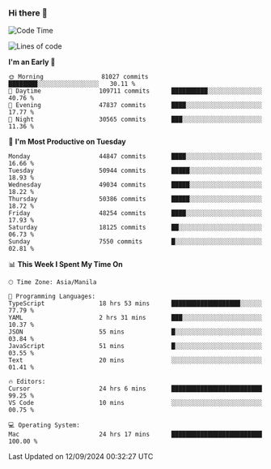 ### Hi there 👋

<!--START_SECTION:waka-->
![Code Time](http://img.shields.io/badge/Code%20Time-5%2C535%20hrs%2059%20mins-blue)

![Lines of code](https://img.shields.io/badge/From%20Hello%20World%20I%27ve%20Written-119.0%20million%20lines%20of%20code-blue)

**I'm an Early 🐤** 

```text
🌞 Morning                81027 commits       ████████░░░░░░░░░░░░░░░░░   30.11 % 
🌆 Daytime                109711 commits      ██████████░░░░░░░░░░░░░░░   40.76 % 
🌃 Evening                47837 commits       ████░░░░░░░░░░░░░░░░░░░░░   17.77 % 
🌙 Night                  30565 commits       ███░░░░░░░░░░░░░░░░░░░░░░   11.36 % 
```
📅 **I'm Most Productive on Tuesday** 

```text
Monday                   44847 commits       ████░░░░░░░░░░░░░░░░░░░░░   16.66 % 
Tuesday                  50944 commits       █████░░░░░░░░░░░░░░░░░░░░   18.93 % 
Wednesday                49034 commits       █████░░░░░░░░░░░░░░░░░░░░   18.22 % 
Thursday                 50386 commits       █████░░░░░░░░░░░░░░░░░░░░   18.72 % 
Friday                   48254 commits       ████░░░░░░░░░░░░░░░░░░░░░   17.93 % 
Saturday                 18125 commits       ██░░░░░░░░░░░░░░░░░░░░░░░   06.73 % 
Sunday                   7550 commits        █░░░░░░░░░░░░░░░░░░░░░░░░   02.81 % 
```


📊 **This Week I Spent My Time On** 

```text
🕑︎ Time Zone: Asia/Manila

💬 Programming Languages: 
TypeScript               18 hrs 53 mins      ███████████████████░░░░░░   77.79 % 
YAML                     2 hrs 31 mins       ███░░░░░░░░░░░░░░░░░░░░░░   10.37 % 
JSON                     55 mins             █░░░░░░░░░░░░░░░░░░░░░░░░   03.84 % 
JavaScript               51 mins             █░░░░░░░░░░░░░░░░░░░░░░░░   03.55 % 
Text                     20 mins             ░░░░░░░░░░░░░░░░░░░░░░░░░   01.41 % 

🔥 Editors: 
Cursor                   24 hrs 6 mins       █████████████████████████   99.25 % 
VS Code                  10 mins             ░░░░░░░░░░░░░░░░░░░░░░░░░   00.75 % 

💻 Operating System: 
Mac                      24 hrs 17 mins      █████████████████████████   100.00 % 
```


 Last Updated on 12/09/2024 00:32:27 UTC
<!--END_SECTION:waka-->


<!--
**rad182/rad182** is a ✨ _special_ ✨ repository because its `README.md` (this file) appears on your GitHub profile.

Here are some ideas to get you started:

- 🔭 I’m currently working on ...
- 🌱 I’m currently learning ...
- 👯 I’m looking to collaborate on ...
- 🤔 I’m looking for help with ...
- 💬 Ask me about ...
- 📫 How to reach me: ...
- 😄 Pronouns: ...
- ⚡ Fun fact: ...
-->
